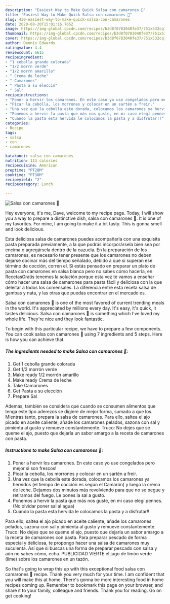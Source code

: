```yaml
---
description: "Easiest Way to Make Quick Salsa con camarones 🍤"
title: "Easiest Way to Make Quick Salsa con camarones 🍤"
slug: 430-easiest-way-to-make-quick-salsa-con-camarones
date: 2020-08-20T15:01:16.765Z
image: https://img-global.cpcdn.com/recipes/b3d8f0783040fe37/751x532cq70/salsa-con-camarones-🍤-foto-principal.jpg
thumbnail: https://img-global.cpcdn.com/recipes/b3d8f0783040fe37/751x532cq70/salsa-con-camarones-🍤-foto-principal.jpg
cover: https://img-global.cpcdn.com/recipes/b3d8f0783040fe37/751x532cq70/salsa-con-camarones-🍤-foto-principal.jpg
author: Dennis Edwards
ratingvalue: 4.4
reviewcount: 6615
recipeingredient:
- "1 cebolla grande colorada"
- "1/2 morrn verde"
- "1/2 morrn amarillo"
- " Crema de leche"
- " Camarones"
- " Pasta a su eleccin"
- " Sal"
recipeinstructions:
- "Poner a hervir los camarones. En este caso yo use congelados pero mejor si son frescos!"
- "Picar la cebolla, los morrones y colocar en un sartén a freír."
- "Una vez que la cebolla este dorada, colocamos los camarones ya hervidos (el tiempo de cocción es según el Camarón) y luego la crema de leche. Dejamos dos minutos más revolviendo para que no se pegue y retiramos del fuego. Le pones la sal a gusto."
- "Ponemos a hervir la pasta que más nos guste, en mi caso elegí pennes. (No olvidar poner sal al agua)"
- "Cuando la pasta esta hervida le colocamos la pasta y a disfrutar!!"
categories:
- Recipe
tags:
- salsa
- con
- camarones

katakunci: salsa con camarones 
nutrition: 113 calories
recipecuisine: American
preptime: "PT28M"
cooktime: "PT38M"
recipeyield: "2"
recipecategory: Lunch

---
```



![Salsa con camarones 🍤](https://img-global.cpcdn.com/recipes/b3d8f0783040fe37/751x532cq70/salsa-con-camarones-🍤-foto-principal.jpg)

Hey everyone, it's me, Dave, welcome to my recipe page. Today, I will show you a way to prepare a distinctive dish, salsa con camarones 🍤. It is one of my favorites. For mine, I am going to make it a bit tasty. This is gonna smell and look delicious.

Esta deliciosa salsa de camarones puedes acompañarla con una exquisita pasta preparada previamente, a la que podrás incorporársela bien sea por encima o agregársela dentro de la cazuela. En la preparación de los camarones, es necesario tener presente que los camarones no deben dejarse cocinar más del tiempo señalado, debido a que si superan ese término de cocción, corren el. Si estás pensado en preparar un plato de pasta con camarones en salsa blanca pero no sabes cómo hacerla, en RecetasGratis tenemos la solución porque esta vez te vamos a enseñar cómo hacer una salsa de camarones para pasta fácil y deliciosa con la que deleitar a todos los comensales. La diferencia entre esta receta salsa de gambas y nata, y las otras que puedas encontrar en el mercado es.

Salsa con camarones 🍤 is one of the most favored of current trending meals in the world. It's appreciated by millions every day. It's easy, it's quick, it tastes delicious. Salsa con camarones 🍤 is something which I've loved my whole life. They're nice and they look fantastic.


To begin with this particular recipe, we have to prepare a few components. You can cook salsa con camarones 🍤 using 7 ingredients and 5 steps. Here is how you can achieve that.

<!--inarticleads1-->

##### The ingredients needed to make Salsa con camarones 🍤:

1. Get 1 cebolla grande colorada
1. Get 1/2 morrón verde
1. Make ready 1/2 morrón amarillo
1. Make ready  Crema de leche
1. Take  Camarones
1. Get  Pasta a su elección
1. Prepare  Sal


Además, también se considera que cuando se consumen alimentos que tenga este tipo aderezos se digiere de mejor forma, sumado a que los. Mientras tanto, prepara la salsa de camarones. Para ello, saltea el ajo picado en aceite caliente, añade los camarones pelados, sazona con sal y pimienta al gusto y remueve constantemente. Truco: No dejes que se queme el ajo, puesto que dejaría un sabor amargo a la receta de camarones con pasta. 

<!--inarticleads2-->

##### Instructions to make Salsa con camarones 🍤:

1. Poner a hervir los camarones. En este caso yo use congelados pero mejor si son frescos!
1. Picar la cebolla, los morrones y colocar en un sartén a freír.
1. Una vez que la cebolla este dorada, colocamos los camarones ya hervidos (el tiempo de cocción es según el Camarón) y luego la crema de leche. Dejamos dos minutos más revolviendo para que no se pegue y retiramos del fuego. Le pones la sal a gusto.
1. Ponemos a hervir la pasta que más nos guste, en mi caso elegí pennes. (No olvidar poner sal al agua)
1. Cuando la pasta esta hervida le colocamos la pasta y a disfrutar!!


Para ello, saltea el ajo picado en aceite caliente, añade los camarones pelados, sazona con sal y pimienta al gusto y remueve constantemente. Truco: No dejes que se queme el ajo, puesto que dejaría un sabor amargo a la receta de camarones con pasta. Para preparar pescado de forma especial y deliciosa, te propongo hacer una salsa de camarones muy suculenta. Así que si buscas una forma de preparar pescado con salsa y aún no sabes cómo, echa. PUBLICIDAD VIERTE el jugo de limón verde (lime) sobre los camarones en un tazón. 

So that's going to wrap this up with this exceptional food salsa con camarones 🍤 recipe. Thank you very much for your time. I am confident that you will make this at home. There's gonna be more interesting food in home recipes coming up. Remember to bookmark this page on your browser, and share it to your family, colleague and friends. Thank you for reading. Go on get cooking!
